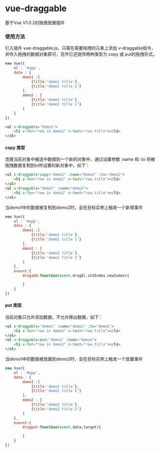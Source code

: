 # vue-draggable
基于Vue V1.0.2的拖拽放置插件
### 使用方法
引入插件 vue-draggable.js，只需在需要拖拽的元素上添加 v-draggable指令，并传入拖拽的数据对象即可，另外它还提供两种类型为 copy 或 put的拖拽形式。
```javascript
new Vue({
	el : '#app',
	data : {
		demo1 :[
			{title:'demo1 title'},
			{title:'demo1 title 1'}
		],
		demo2 : [
			{title:'demo2 title'},
			{title:'demo2 title 2'}
		]
	}
})
```
```html
<ul v-draggable="demo1">
	<li v-for="row in demo1" v-text="row.title"></li>
</ul>
```
#### copy 类型
克隆当前对象中被选中数据到一个新的对象中，通过设置参数 :name 和 :to 将被拖拽数据复制到to所设置的新对象中，如下：
```html
<ul v-draggable:copy="demo1" :name="demo1" :to="demo2">
	<li v-for="row in demo1" v-text="row.title"></li>
</ul>
<ul v-draggable="demo2" :name="demo2">
	<li v-for="row in demo1" v-text="row.title"></li>
</ul>
```
当demo1中的数据被复制到demo2时，会在目标实例上触发一个新增事件
```javascript
new Vue({
	el : '#app',
	data : {
		demo1 :[
			{title:'demo1 title'},
			{title:'demo1 title 1'}
		],
		demo2 : [
			{title:'demo2 title'},
			{title:'demo2 title 2'}
		]
	},
	evevnt:{
		dragadd:function(event,dragEl,oldIndex,newIndex){

		}
	}
})
```
#### put 类型
当前对象只允许添加数据，不允许移出数据，如下：
```html
<ul v-draggable="demo1" :name="demo1" :to="demo2">
	<li v-for="row in demo1" v-text="row.title"></li>
</ul>
<ul v-draggable:put="demo2" :name="demo2">
	<li v-for="row in demo1" v-text="row.title"></li>
</ul>
```
当demo1中的数据被放置到demo2时，会在目标实例上触发一个放置事件
```javascript
new Vue({
	el : '#app',
	data : {
		demo1 :[
			{title:'demo1 title'},
			{title:'demo1 title 1'}
		],
		demo2 : [
			{title:'demo2 title'},
			{title:'demo2 title 2'}
		]
	},
	evevnt:{
		dragput:function(event,data,target){

		}
	}
})
```